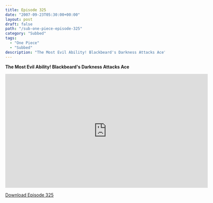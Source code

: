 ```yaml
---
title: Episode 325
date: "2007-09-23T05:30:00+00:00"
layout: post
draft: false
path: "/sub-one-piece-episode-325"
category: "Subbed"
tags:
  - "One Piece"
  - "Subbed"
description: "The Most Evil Ability! Blackbeard's Darkness Attacks Ace"
---
```


**The Most Evil Ability! Blackbeard's Darkness Attacks Ace**

<iframe width="640" height="360" src="https://www.rapidvideo.com/e/FXREKF2GHR" frameborder="0" marginwidth=0 marginheight=0 scrolling=no allowfullscreen></iframe>

<a href="http://ouo.io/qs/eCodkFEQ?s=https://rapidvid.to/d/https://www.rapidvideo.com/e/FXREKF2GHR">Download Episode 325</a>

